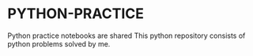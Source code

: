# PYTHON-PRACTICE
Python practice notebooks are shared
This python repository consists of python problems solved by me.
